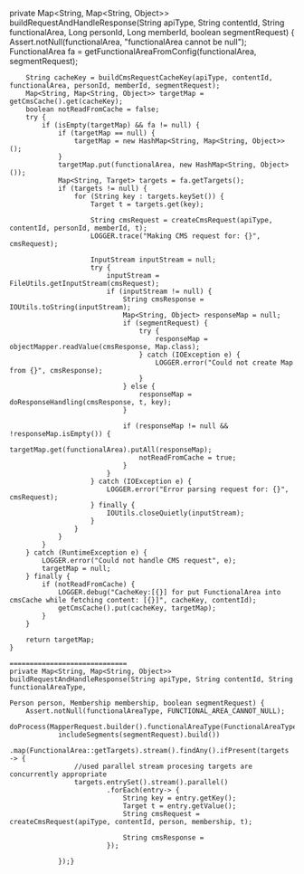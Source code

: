  private Map<String, Map<String, Object>> buildRequestAndHandleResponse(String apiType, String contentId, String functionalArea,
                                                                           Long personId, Long memberId, boolean segmentRequest) {
        Assert.notNull(functionalArea, "functionalArea cannot be null");
        FunctionalArea fa = getFunctionalAreaFromConfig(functionalArea, segmentRequest);

        String cacheKey = buildCmsRequestCacheKey(apiType, contentId, functionalArea, personId, memberId, segmentRequest);
        Map<String, Map<String, Object>> targetMap = getCmsCache().get(cacheKey);
        boolean notReadFromCache = false;
        try {
            if (isEmpty(targetMap) && fa != null) {
                if (targetMap == null) {
                    targetMap = new HashMap<String, Map<String, Object>>();
                }
                targetMap.put(functionalArea, new HashMap<String, Object>());
                Map<String, Target> targets = fa.getTargets();
                if (targets != null) {
                    for (String key : targets.keySet()) {
                        Target t = targets.get(key);

                        String cmsRequest = createCmsRequest(apiType, contentId, personId, memberId, t);
                        LOGGER.trace("Making CMS request for: {}", cmsRequest);

                        InputStream inputStream = null;
                        try {
                            inputStream = FileUtils.getInputStream(cmsRequest);
                            if (inputStream != null) {
                                String cmsResponse = IOUtils.toString(inputStream);
                                Map<String, Object> responseMap = null;
                                if (segmentRequest) {
                                    try {
                                        responseMap = objectMapper.readValue(cmsResponse, Map.class);
                                    } catch (IOException e) {
                                        LOGGER.error("Could not create Map from {}", cmsResponse);
                                    }
                                } else {
                                    responseMap = doResponseHandling(cmsResponse, t, key);
                                }

                                if (responseMap != null && !responseMap.isEmpty()) {
                                    targetMap.get(functionalArea).putAll(responseMap);
                                    notReadFromCache = true;
                                }
                            }
                        } catch (IOException e) {
                            LOGGER.error("Error parsing request for: {}", cmsRequest);
                        } finally {
                            IOUtils.closeQuietly(inputStream);
                        }
                    }
                }
            }
        } catch (RuntimeException e) {
            LOGGER.error("Could not handle CMS request", e);
            targetMap = null;
        } finally {
            if (notReadFromCache) {
                LOGGER.debug("CacheKey:[{}] for put FunctionalArea into cmsCache while fetching content: [{}]", cacheKey, contentId);
                getCmsCache().put(cacheKey, targetMap);
            }
        }

        return targetMap;
    }
	
	=============================
	private Map<String, Map<String, Object>> buildRequestAndHandleResponse(String apiType, String contentId, String functionalAreaType,
                                                                           Person person, Membership membership, boolean segmentRequest) {
        Assert.notNull(functionalAreaType, FUNCTIONAL_AREA_CANNOT_NULL);
        doProcess(MapperRequest.builder().functionalAreaType(FunctionalAreaType.fromType(functionalAreaType)).
                includeSegments(segmentRequest).build())
                .map(FunctionalArea::getTargets).stream().findAny().ifPresent(targets -> {
                    //used parallel stream procesing targets are concurrently appropriate
                    targets.entrySet().stream().parallel()
                            .forEach(entry-> {
                                String key = entry.getKey();
                                Target t = entry.getValue();
                                String cmsRequest = createCmsRequest(apiType, contentId, person, membership, t);

                                String cmsResponse =
                            });

                });}
